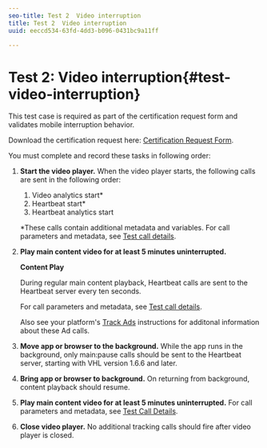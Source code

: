 ```yaml
---
seo-title: Test 2  Video interruption
title: Test 2  Video interruption
uuid: eeccd534-63fd-4dd3-b096-0431bc9a11ff

---
```


# Test 2: Video interruption{#test-video-interruption}

This test case is required as part of the certification request form and validates mobile interruption behavior.

Download the certification request here: [Certification Request Form](cert_req_form_nielsen.docx).

You must complete and record these tasks in following order:

1. **Start the video player.** When the video player starts, the following calls are sent in the following order:

   1. Video analytics start* 
   1. Heartbeat start* 
   1. Heartbeat analytics start

   *These calls contain additional metadata and variables. For call parameters and metadata, see [Test call details](../../sdk-implement/validation/test-call-details.md).

1. **Play main content video for at least 5 minutes uninterrupted.**

   **Content Play**

   During regular main content playback, Heartbeat calls are sent to the Heartbeat server every ten seconds.

   For call parameters and metadata, see [Test call details](../../sdk-implement/validation/test-call-details.md).

   Also see your platform's [Track Ads](../../sdk-implement/track-ads/track-ads-overview.md) instructions for additonal information about these Ad calls.

1. **Move app or browser to the background.** While the app runs in the background, only main:pause calls should be sent to the Heartbeat server, starting with VHL version 1.6.6 and later. 

1. **Bring app or browser to background.** On returning from background, content playback should resume. 

1. **Play main content video for at least 5 minutes uninterrupted.** For call parameters and metadata, see [Test Call Details](../../sdk-implement/validation/test-call-details.md).

1. **Close video player.** No additional tracking calls should fire after video player is closed.


